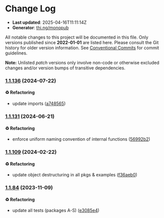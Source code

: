 # Change Log

- **Last updated**: 2025-04-16T11:11:14Z
- **Generator**: [thi.ng/monopub](https://thi.ng/monopub)

All notable changes to this project will be documented in this file.
Only versions published since **2022-01-01** are listed here.
Please consult the Git history for older version information.
See [Conventional Commits](https://conventionalcommits.org/) for commit guidelines.

**Note:** Unlisted _patch_ versions only involve non-code or otherwise excluded changes
and/or version bumps of transitive dependencies.

### [1.1.136](https://github.com/thi-ng/umbrella/tree/@thi.ng/pixel-dither@1.1.136) (2024-07-22)

#### ♻️ Refactoring

- update imports ([a748565](https://github.com/thi-ng/umbrella/commit/a748565))

### [1.1.131](https://github.com/thi-ng/umbrella/tree/@thi.ng/pixel-dither@1.1.131) (2024-06-21)

#### ♻️ Refactoring

- enforce uniform naming convention of internal functions ([56992b2](https://github.com/thi-ng/umbrella/commit/56992b2))

### [1.1.109](https://github.com/thi-ng/umbrella/tree/@thi.ng/pixel-dither@1.1.109) (2024-02-22)

#### ♻️ Refactoring

- update object destructuring in all pkgs & examples ([f36aeb0](https://github.com/thi-ng/umbrella/commit/f36aeb0))

### [1.1.84](https://github.com/thi-ng/umbrella/tree/@thi.ng/pixel-dither@1.1.84) (2023-11-09)

#### ♻️ Refactoring

- update all tests (packages A-S) ([e3085e4](https://github.com/thi-ng/umbrella/commit/e3085e4))
